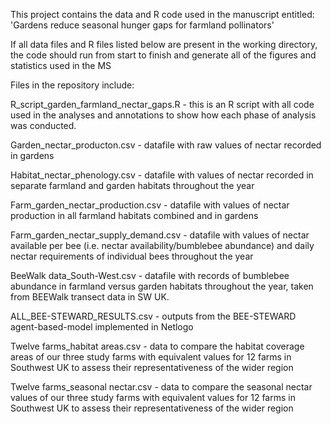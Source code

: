 This project contains the data and R code used in the manuscript entitled: 'Gardens reduce seasonal hunger gaps for farmland pollinators'

If all data files and R files listed below are present in the working directory, the code should run from start to finish and generate all of the figures and statistics used in the MS

Files in the repository include:

R_script_garden_farmland_nectar_gaps.R - this is an R script with all code used in the analyses and annotations to show how each phase of analysis was conducted.

Garden_nectar_producton.csv - datafile with raw values of nectar recorded in gardens

Habitat_nectar_phenology.csv - datafile with values of nectar recorded in separate farmland and garden habitats throughout the year

Farm_garden_nectar_production.csv - datafile with values of nectar production in all farmland habitats combined and in gardens

Farm_garden_nectar_supply_demand.csv - datafile with values of nectar available per bee (i.e. nectar availability/bumblebee abundance) and daily nectar requirements of individual bees throughout the year

BeeWalk data_South-West.csv - datafile with records of bumblebee abundance in farmland versus garden habitats throughout the year, taken from BEEWalk transect data in SW UK.

ALL_BEE-STEWARD_RESULTS.csv - outputs from the BEE-STEWARD agent-based-model implemented in Netlogo

Twelve farms_habitat areas.csv - data to compare the habitat coverage areas of our three study farms with equivalent values for 12 farms in Southwest UK to assess their representativeness of the wider region

Twelve farms_seasonal nectar.csv - data to compare the seasonal nectar values of our three study farms with equivalent values for 12 farms in Southwest UK to assess their representativeness of the wider region
